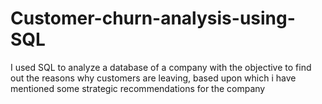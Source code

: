 # Customer-churn-analysis-using-SQL
I used SQL to analyze a database of a company with the objective to find out the reasons why customers are leaving, based upon which i have mentioned some strategic recommendations for the company
